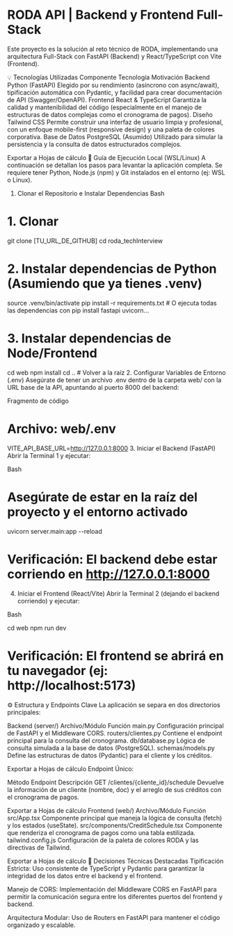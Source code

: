 # RODA API | Backend y Frontend Full-Stack
Este proyecto es la solución al reto técnico de RODA, implementando una arquitectura Full-Stack con FastAPI (Backend) y React/TypeScript con Vite (Frontend).

💡 Tecnologías Utilizadas
Componente	Tecnología	Motivación
Backend	Python (FastAPI)	Elegido por su rendimiento (asíncrono con async/await), tipificación automática con Pydantic, y facilidad para crear documentación de API (Swagger/OpenAPI).
Frontend	React & TypeScript	Garantiza la calidad y mantenibilidad del código (especialmente en el manejo de estructuras de datos complejas como el cronograma de pagos).
Diseño	Tailwind CSS	Permite construir una interfaz de usuario limpia y profesional, con un enfoque mobile-first (responsive design) y una paleta de colores corporativa.
Base de Datos	PostgreSQL (Asumido)	Utilizado para simular la persistencia y la consulta de datos estructurados complejos.

Exportar a Hojas de cálculo
🚀 Guía de Ejecución Local (WSL/Linux)
A continuación se detallan los pasos para levantar la aplicación completa. Se requiere tener Python, Node.js (npm) y Git instalados en el entorno (ej: WSL o Linux).

1. Clonar el Repositorio e Instalar Dependencias
Bash

# 1. Clonar
git clone [TU_URL_DE_GITHUB]
cd roda_techInterview

# 2. Instalar dependencias de Python (Asumiendo que ya tienes .venv)
source .venv/bin/activate
pip install -r requirements.txt # O ejecuta todas las dependencias con pip install fastapi uvicorn...

# 3. Instalar dependencias de Node/Frontend
cd web
npm install
cd .. # Volver a la raíz
2. Configurar Variables de Entorno (.env)
Asegúrate de tener un archivo .env dentro de la carpeta web/ con la URL base de la API, apuntando al puerto 8000 del backend:

Fragmento de código

# Archivo: web/.env
VITE_API_BASE_URL=http://127.0.0.1:8000
3. Iniciar el Backend (FastAPI)
Abrir la Terminal 1 y ejecutar:

Bash

# Asegúrate de estar en la raíz del proyecto y el entorno activado
uvicorn server.main:app --reload

# Verificación: El backend debe estar corriendo en http://127.0.0.1:8000
4. Iniciar el Frontend (React/Vite)
Abrir la Terminal 2 (dejando el backend corriendo) y ejecutar:

Bash

cd web
npm run dev

# Verificación: El frontend se abrirá en tu navegador (ej: http://localhost:5173)
⚙️ Estructura y Endpoints Clave
La aplicación se separa en dos directorios principales:

Backend (server/)
Archivo/Módulo	Función
main.py	Configuración principal de FastAPI y el Middleware CORS.
routers/clientes.py	Contiene el endpoint principal para la consulta del cronograma.
db/database.py	Lógica de consulta simulada a la base de datos (PostgreSQL).
schemas/models.py	Define las estructuras de datos (Pydantic) para el cliente y los créditos.

Exportar a Hojas de cálculo
Endpoint Único:

Método	Endpoint	Descripción
GET	/clientes/{cliente_id}/schedule	Devuelve la información de un cliente (nombre, doc) y el arreglo de sus créditos con el cronograma de pagos.

Exportar a Hojas de cálculo
Frontend (web/)
Archivo/Módulo	Función
src/App.tsx	Componente principal que maneja la lógica de consulta (fetch) y los estados (useState).
src/components/CreditSchedule.tsx	Componente que renderiza el cronograma de pagos como una tabla estilizada.
tailwind.config.js	Configuración de la paleta de colores RODA y las directivas de Tailwind.

Exportar a Hojas de cálculo
📌 Decisiones Técnicas Destacadas
Tipificación Estricta: Uso consistente de TypeScript y Pydantic para garantizar la integridad de los datos entre el backend y el frontend.

Manejo de CORS: Implementación del Middleware CORS en FastAPI para permitir la comunicación segura entre los diferentes puertos del frontend y backend.

Arquitectura Modular: Uso de Routers en FastAPI para mantener el código organizado y escalable.
